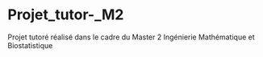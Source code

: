# Projet_tutor-_M2
Projet tutoré réalisé dans le cadre du Master 2 Ingénierie Mathématique et Biostatistique
